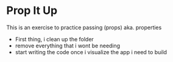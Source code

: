 # Prop It Up

This is an exercise to practice passing (props) aka. properties

- First thing, i clean up the folder
- remove everything that i wont be needing
- start writing the code once i visualize the app i need to build



